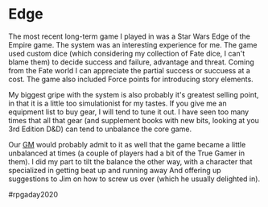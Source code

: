 # Edge

The most recent long-term game I played in was a Star Wars Edge of the Empire game. The system was an interesting experience for me. The game used custom dice (which considering my collection of Fate dice, I can't blame them) to decide success and failure, advantage and threat. Coming from the Fate world I can appreciate the partial success or succuess at a cost. The game also included Force points for introducing story elements.

My biggest gripe with the system is also probably it's greatest selling point, in that it is a little too simulationist for my tastes. If you give me an equipment list to buy gear, I will tend to tune it out. I have seen too many times that all that gear (and supplement books with new bits, looking at you 3rd Edition D&D) can tend to unbalance the core game. 

Our [GM](https://github.com/Jim89/rpgaday2020) would probably admit to it as well that the game became a little unbalanced at times (a couple of players had a bit of the True Gamer in them). I did my part to tilt the balance the other way, with a character that specialized in getting beat up and running away And offering up suggestions to Jim on how to screw us over (which he usually delighted in).

#rpgaday2020